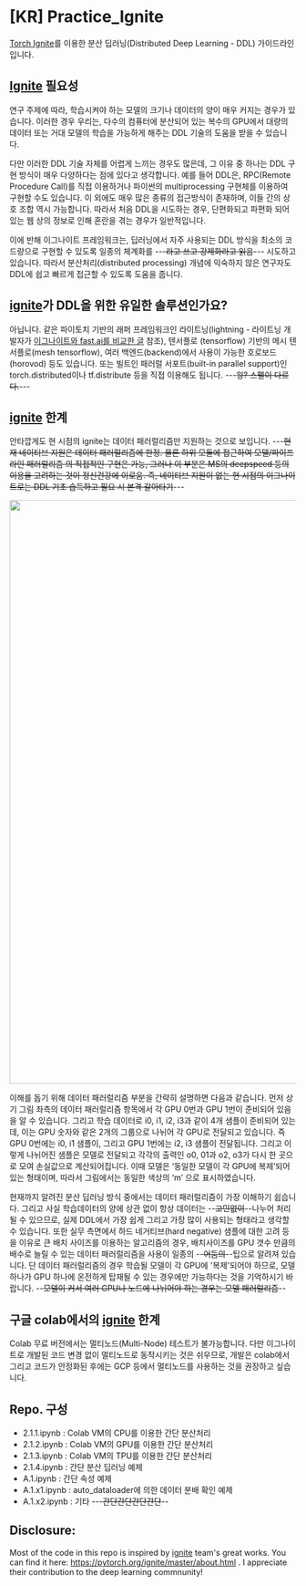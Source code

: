 # [KR] Practice_Ignite

[Torch Ignite](https://pytorch.org/ignite/)를 이용한 분산 딥러닝(Distributed Deep Learning - DDL) 가이드라인 입니다.

## [Ignite](https://pytorch.org/ignite/) 필요성

 연구 주제에 따라, 학습시켜야 하는 모델의 크기나 데이터의 양이 매우 커지는 경우가 있습니다. 이러한 경우 우리는, 다수의 컴퓨터에 분산되어 있는 복수의 GPU에서 대량의 데이터 또는 거대 모델의 학습을 가능하게 해주는 DDL 기술의 도움을 받을 수 있습니다. 

 다만 이러한 DDL 기술 자체를 어렵게 느끼는 경우도 많은데, 그 이유 중 하나는 DDL 구현 방식이 매우 다양하다는 점에 있다고 생각합니다. 예를 들어 DDL은, RPC(Remote Procedure Call)를 직접 이용하거나 파이썬의 multiprocessing 구현체를 이용하여 구현할 수도 있습니다. 이 외에도 매우 많은 종류의 접근방식이 존재하며, 이들 간의 상호 조합 역시 가능합니다. 따라서 처음 DDL을 시도하는 경우, 단편화되고 파편화 되어 있는 웹 상의 정보로 인해 혼란을 겪는 경우가 일반적입니다. 

 이에 반해 이그나이트 프레임워크는, 딥러닝에서 자주 사용되는 DDL 방식을 최소의 코드량으로 구현할 수 있도록 일종의 체계화를 ---~~라고 쓰고 강제화라고 읽음~~--- 시도하고 있습니다. 따라서 분산처리(distributed processing) 개념에 익숙하지 않은 연구자도 DDL에 쉽고 빠르게 접근할 수 있도록 도움을 줍니다.
 

## [ignite](https://pytorch.org/ignite/)가 DDL을 위한 유일한 솔루션인가요? 

 아닙니다. 같은 파이토치 기반의 래퍼 프레임워크인 라이트닝(lightning - 라이트닝 개발자가 [이그나이트와 fast.ai를 비교한 글](https://towardsdatascience.com/pytorch-lightning-vs-pytorch-ignite-vs-fast-ai-61dc7480ad8a) 참조), 텐서플로 (tensorflow) 기반의  메시 텐서플로(mesh tensorflow), 여러 백엔드(backend)에서 사용이 가능한 호로보드 (horovod) 등도 있습니다. 또는 빌트인 패러럴 서포트(built-in parallel support)인 torch.distributed이나 tf.distribute 등을 직접 이용해도 됩니다. ---~~읭? 스펠이 다르다.~~---


## [ignite](https://pytorch.org/ignite/) 한계

 안타깝게도 현 시점의 ignite는 데이터 패러럴리즘만 지원하는 것으로 보입니다. ---~~현재 네이티브 지원은 데이터 패러럴리즘에 한정. 물론 하위 모듈에 접근하여 모델/파이프라인 패러럴리즘 의 직접적인 구현은 가능, 그러나 이 부분은 MS의 deepspeed 등의 이용을 고려하는 것이 정신건강에 이로움. 즉, 네이티브 지원이 없는 현 시점의 이그나이트로는 DDL 기초 습득하고 필요 시 본격 갈아타기~~---
 
 
<div align="center">
<img width=1024 src="https://i.imgur.com/YrO6THF.png"/>
</div>

 이해를 돕기 위해 데이터 패러럴리즘 부분을 간략히 설명하면 다음과 같습니다. 먼저 상기 그림 좌측의 데이터 패러럴리즘 항목에서 각 GPU 0번과 GPU 1번이 준비되어 있음을 알 수 있습니다. 그리고 학습 데이터로 i0, i1, i2, i3과 같이 4개 샘플이 준비되어 있는데, 이는 GPU 숫자와 같은 2개의 그룹으로 나뉘어 각 GPU로 전달되고 있습니다. 즉 GPU 0번에는 i0, i1 샘플이, 그리고 GPU 1번에는 i2, i3 샘플이 전달됩니다. 그리고 이렇게 나뉘어진 샘플은 모델로 전달되고 각각의 출력인 o0, 01과 o2, o3가 다시 한 곳으로 모여 손실값으로 계산되어집니다.  이때 모델은 ‘동일한 모델이 각 GPU에 복제’되어 있는 형태이며, 따라서 그림에서는 동일한 색상의 ‘m’ 으로 표시하였습니다. 

 현재까지 알려진 분산 딥러닝 방식 중에서는 데이터 패러럴리즘이 가장 이해하기 쉽습니다. 그리고 사실 학습데이터의 양에 상관 없이 항상 데이터는 --~~고민없이~~--나누어 처리될 수 있으므로, 실제 DDL에서 가장 쉽게 그리고 가장 많이 사용되는 형태라고 생각할 수 있습니다. 또한 실무 측면에서 하드 네거티브(hard negative) 샘플에 대한 고려 등을 이유로 큰 배치 사이즈를 이용하는 알고리즘의 경우, 배치사이즈를 GPU 갯수 만큼의 배수로 늘릴 수 있는 데이터 패러럴리즘을 사용이 일종의 --~~어둠의~~--팁으로 알려져 있습니다. 단 데이터 패러럴리즘의 경우 학습될 모델이 각 GPU에 '복제'되어야 하므로, 모델 하나가 GPU 하나에 온전하게 탑재될 수 있는 경우에만 가능하다는 것을 기억하시기 바랍니다. --~~모델이 커서 여러 GPU나 노드에 나뉘어야 하는 경우는 모델 패러럴리즘~~--


## 구글 colab에서의 [ignite](https://pytorch.org/ignite/) 한계

 Colab 무료 버전에서는 멀티노드(Multi-Node) 테스트가 불가능합니다. 다만 이그나이트로 개발된 코드 변경 없이 멀티노드로 동작시키는 것은 쉬우므로, 개발은 colab에서 그리고 코드가 안정화된 후에는 GCP 등에서 멀티노드를 사용하는 것을 권장하고 싶습니다.
 

## Repo. 구성

- 2.1.1.ipynb : Colab VM의 CPU를 이용한 간단 분산처리
- 2.1.2.ipynb : Colab VM의 GPU를 이용한 간단 분산처리
- 2.1.3.ipynb : Colab VM의 TPU를 이용한 간단 분산처리
- 2.1.4.ipynb : 간단 분산 딥러닝 예제
- A.1.ipynb : 간단 속성 예제
- A.1.x1.ipynb : auto_dataloader에 의한 데이터 분배 확인 예제
- A.1.x2.ipynb : 기타
---~~간단간단간단간단~~--


## **Disclosure**:   
Most of the code in this repo is inspired by [ignite](https://pytorch.org/ignite/) team's great works. You can find it here: https://pytorch.org/ignite/master/about.html . I appreciate their contribution to the deep learning commnunity!
